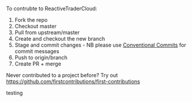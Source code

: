 To contrubte to ReactiveTraderCloud:

1. Fork the repo
2. Checkout master
3. Pull from upstream/master
4. Create and checkout the new branch
5. Stage and commit changes - NB please use [Conventional Commits](https://www.conventionalcommits.org/en/v1.0.0-beta.4/) for commit messages
6. Push to origin/branch
7. Create PR + merge

Never contributed to a project before? Try out https://github.com/firstcontributions/first-contributions


testing


